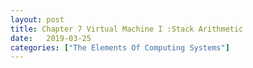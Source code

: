 ```yaml
---
layout: post
title: Chapter 7 Virtual Machine I :Stack Arithmetic
date:   2019-03-25
categories: ["The Elements Of Computing Systems"]
---
```

